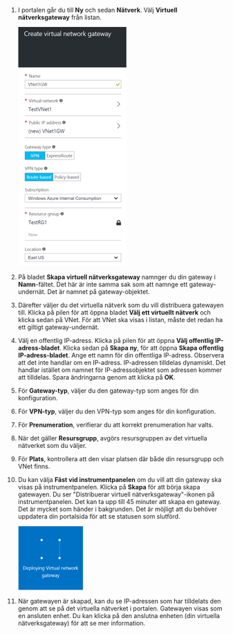 1. I portalen går du till **Ny** och sedan **Nätverk**. Välj **Virtuell nätverksgateway** från listan.

    ![Gateway](./media/vpn-gateway-add-gw-rm-portal-include/creategw250.png)

2. På bladet **Skapa virtuell nätverksgateway** namnger du din gateway i **Namn**-fältet. Det här är inte samma sak som att namnge ett gateway-undernät. Det är namnet på gateway-objektet.
 
3. Därefter väljer du det virtuella nätverk som du vill distribuera gatewayen till. Klicka på pilen för att öppna bladet **Välj ett virtuellt nätverk** och klicka sedan på VNet. För att VNet ska visas i listan, måste det redan ha ett giltigt gateway-undernät.

4. Välj en offentlig IP-adress. Klicka på pilen för att öppna **Välj offentlig IP-adress-bladet**. Klicka sedan på **Skapa ny**, för att öppna **Skapa offentlig IP-adress-bladet**. Ange ett namn för din offentliga IP-adress. Observera att det inte handlar om en IP-adress. IP-adressen tilldelas dynamiskt. Det handlar istället om namnet för IP-adressobjektet som adressen kommer att tilldelas. Spara ändringarna genom att klicka på **OK**.

5. För **Gateway-typ**, väljer du den gateway-typ som anges för din konfiguration.

6. För **VPN-typ**, väljer du den VPN-typ som anges för din konfiguration.

7. För **Prenumeration**, verifierar du att korrekt prenumeration har valts.

8. När det gäller **Resursgrupp**, avgörs resursgruppen av det virtuella nätverket som du väljer.

9. För **Plats**, kontrollera att den visar platsen där både din resursgrupp och VNet finns.

10. Du kan välja **Fäst vid instrumentpanelen** om du vill att din gateway ska visas på instrumentpanelen. Klicka på **Skapa** för att börja skapa gatewayen. Du ser "Distribuerar virtuell nätverksgateway"-ikonen på instrumentpanelen. Det kan ta upp till 45 minuter att skapa en gateway. Det är mycket som händer i bakgrunden. Det är möjligt att du behöver uppdatera din portalsida för att se statusen som slutförd.

    
    ![Gateway](./media/vpn-gateway-add-gw-rm-portal-include/deployvnetgw150.png)

11. När gatewayen är skapad, kan du se IP-adressen som har tilldelats den genom att se på det virtuella nätverket i portalen. Gatewayen visas som en ansluten enhet. Du kan klicka på den anslutna enheten (din virtuella nätverksgateway) för att se mer information.






<!--HONumber=Jun16_HO2-->


